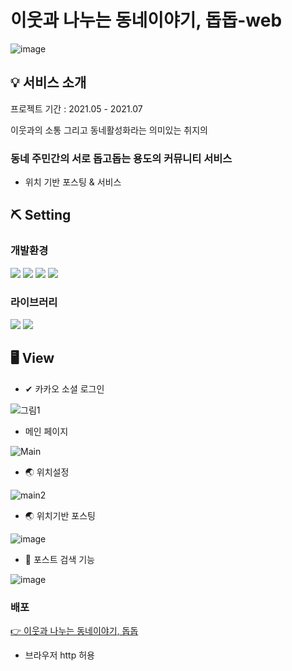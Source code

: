 # 이웃과 나누는 동네이야기, 돕돕-web

![image](https://user-images.githubusercontent.com/70322673/126068475-3610c0a0-ef0a-43bc-b9f2-6f074f09b5f4.png)

## 💡 서비스 소개

프로젝트 기간 : 2021.05 - 2021.07



이웃과의 소통 그리고 동네활성화라는 의미있는 취지의
### 동네 주민간의 서로 돕고돕는 용도의 커뮤니티 서비스

- 위치 기반 포스팅 & 서비스



## ⛏ Setting

### 개발환경
 
<p><img src="https://img.shields.io/badge/JavaSCript-F7DF1E?style=flat-square&logo=JavaScript&logoColor=white"/>
<img src="https://img.shields.io/badge/CSS3-1572B6?style=flat-square&logo=CSS3&logoColor=white"/>
<img src="https://img.shields.io/badge/Html5-#E34F26?style=flat-square&logo=Html5&logoColor=white"/>
<img src="https://img.shields.io/badge/React-61DAFB?style=flat-square&logo=React&logoColor=white"/></p>

### 라이브러리

<p><img src="https://img.shields.io/badge/Redux-#764ABC?style=flat-square&logo=Redux&logoColor=white"/>
<img src="https://img.shields.io/badge/Axios-0.21.1-blue?style=flat-square"/></p>

## 🖥 View
+ ✔ 카카오 소셜 로그인


![그림1](https://user-images.githubusercontent.com/70322673/126068876-ccc4be2e-efe9-4067-9fe3-7a393e6c63f1.png)

+ 메인 페이지


![Main](https://user-images.githubusercontent.com/70322673/126069000-d113a319-f199-4088-9fbd-f676a91cd8a8.png)
 
+ 🌏 위치설정


![main2](https://user-images.githubusercontent.com/70322673/126069032-26a74536-0709-4da4-b6bb-84266f6d4f35.gif)

+ 🌏 위치기반 포스팅


![image](https://user-images.githubusercontent.com/70322673/126069062-dff5f8fb-0139-414b-8274-3099a14a4aa5.png)

+ 🔎 포스트 검색 기능


![image](https://user-images.githubusercontent.com/70322673/126069108-ac7c078f-9e1e-4bec-946b-f39180964ad0.png)

### 배포
[<p>👉 이웃과 나누는 동네이야기, 돕돕</p>](https://tave7-dobdob.github.io/DobDob-Web/#/)
+ 브라우저 http 허용
       
